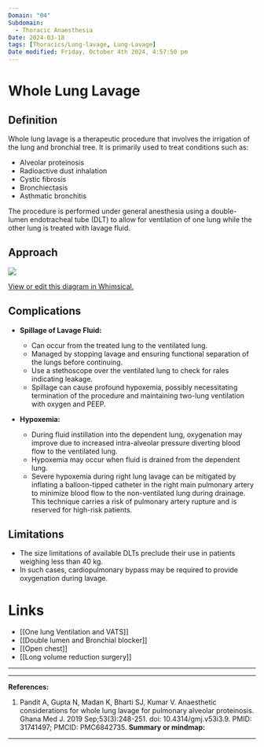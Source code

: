 ```yaml
---
Domain: "04"
Subdomain:
  - Thoracic Anaesthesia
Date: 2024-03-18
tags: [Thoracics/Lung-lavage, Lung-Lavage]
Date modified: Friday, October 4th 2024, 4:57:50 pm
---
```


# Whole Lung Lavage

## Definition

Whole lung lavage is a therapeutic procedure that involves the irrigation of the lung and bronchial tree. It is primarily used to treat conditions such as:

- Alveolar proteinosis
- Radioactive dust inhalation
- Cystic fibrosis
- Bronchiectasis
- Asthmatic bronchitis

The procedure is performed under general anesthesia using a double-lumen endotracheal tube (DLT) to allow for ventilation of one lung while the other lung is treated with lavage fluid.

## Approach

![](Pasted%20image%2020240702150158.png)

[View or edit this diagram in Whimsical.](https://whimsical.com/conduct-of-anaesthesia-for-lung-lavage-3tv1gvEu7J2JbXMicmmrxv?ref=chatgpt)

## Complications

- **Spillage of Lavage Fluid:**
	
	- Can occur from the treated lung to the ventilated lung.
	- Managed by stopping lavage and ensuring functional separation of the lungs before continuing.
	- Use a stethoscope over the ventilated lung to check for rales indicating leakage.
	- Spillage can cause profound hypoxemia, possibly necessitating termination of the procedure and maintaining two-lung ventilation with oxygen and PEEP.
- **Hypoxemia:**
	
	- During fluid instillation into the dependent lung, oxygenation may improve due to increased intra-alveolar pressure diverting blood flow to the ventilated lung.
	- Hypoxemia may occur when fluid is drained from the dependent lung.
	- Severe hypoxemia during right lung lavage can be mitigated by inflating a balloon-tipped catheter in the right main pulmonary artery to minimize blood flow to the non-ventilated lung during drainage. This technique carries a risk of pulmonary artery rupture and is reserved for high-risk patients.

## Limitations

- The size limitations of available DLTs preclude their use in patients weighing less than 40 kg.
- In such cases, cardiopulmonary bypass may be required to provide oxygenation during lavage.

# Links
- [[One lung Ventilation and VATS]]
- [[Double lumen and Bronchial blocker]]
- [[Open chest]]
- [[Long volume reduction surgery]]

---

---
**References:**

1. Pandit A, Gupta N, Madan K, Bharti SJ, Kumar V. Anaesthetic considerations for whole lung lavage for pulmonary alveolar proteinosis. Ghana Med J. 2019 Sep;53(3):248-251. doi: 10.4314/gmj.v53i3.9. PMID: 31741497; PMCID: PMC6842735.
**Summary or mindmap:**

---------------------------------------------------------------------------------------------
